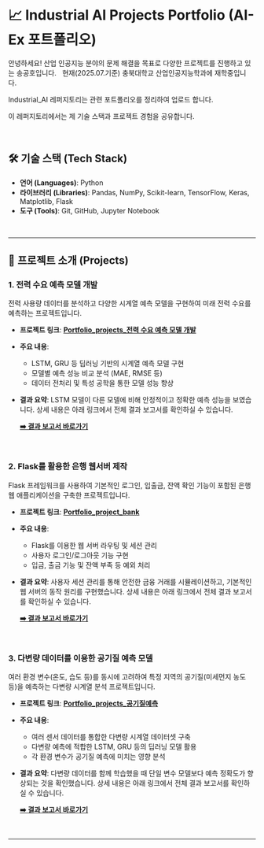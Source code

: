 # 📈 Industrial AI Projects Portfolio (AI-Ex 포트폴리오)

안녕하세요! 산업 인공지능 분야의 문제 해결을 목표로 다양한 프로젝트를 진행하고 있는 송공호입니다.  
현재(2025.07.기준) 충북대학교 산업인공지능학과에 재학중입니다. 

Industrial_AI 레퍼지토리는 관련 포트폴리오를 정리하여 업로드 합니다.

이 레퍼지토리에서는 제 기술 스택과 프로젝트 경험을 공유합니다.


<br>

## 🛠️ 기술 스택 (Tech Stack)

* **언어 (Languages)**: Python
* **라이브러리 (Libraries)**: Pandas, NumPy, Scikit-learn, TensorFlow, Keras, Matplotlib, Flask
* **도구 (Tools)**: Git, GitHub, Jupyter Notebook

<br>

---

## 📂 프로젝트 소개 (Projects)

### 1. 전력 수요 예측 모델 개발

전력 사용량 데이터를 분석하고 다양한 시계열 예측 모델을 구현하여 미래 전력 수요를 예측하는 프로젝트입니다.

* **프로젝트 링크**: [**Portfolio_projects_전력 수요 예측 모델 개발**](https://github.com/songgongho/Industrial_AI/tree/main/Portfolio_projects_%EC%A0%84%EB%9E%B5%20%EC%88%98%EC%9A%94%20%EC%98%88%EC%B8%A1%20%EB%AA%A8%EB%8D%B8%20%EA%B0%9C%EB%B0%9C)
* **주요 내용**:
    * LSTM, GRU 등 딥러닝 기반의 시계열 예측 모델 구현
    * 모델별 예측 성능 비교 분석 (MAE, RMSE 등)
    * 데이터 전처리 및 특성 공학을 통한 모델 성능 향상
* **결과 요약**:
    LSTM 모델이 다른 모델에 비해 안정적이고 정확한 예측 성능을 보였습니다. 상세 내용은 아래 링크에서 전체 결과 보고서를 확인하실 수 있습니다.

    **[➡️ 결과 보고서 바로가기](https://github.com/songgongho/Industrial_AI/blob/main/Portfolio_projects_%EC%A0%84%EB%9E%B5%20%EC%88%98%EC%9A%94%20%EC%98%88%EC%B8%A1%20%EB%AA%A8%EB%8D%B8%20%EA%B0%9C%EB%B0%9C/%EC%A0%84%EB%A0%A5%20%EC%88%98%EC%9A%94%20%EC%98%88%EC%B8%A1%20%EB%AA%A8%EB%8D%B8%20%EB%B9%84%EA%B5%90%20%EA%B5%AC%ED%98%84%20%EA%B2%B0%EA%B3%BC%EB%B3%B4%EA%B3%A0%EC%84%9C_%EC%86%A1%EA%B3%B5%ED%98%B8%2020250602%20(%EC%B5%9C%EC%A2%85).pptx)**

<br>

### 2. Flask를 활용한 은행 웹서버 제작

Flask 프레임워크를 사용하여 기본적인 로그인, 입출금, 잔액 확인 기능이 포함된 은행 웹 애플리케이션을 구축한 프로젝트입니다.

* **프로젝트 링크**: [**Portfolio_project_bank**](https://github.com/songgongho/Industrial_AI/tree/main/Portfolio_project_bank)
* **주요 내용**:
    * Flask를 이용한 웹 서버 라우팅 및 세션 관리
    * 사용자 로그인/로그아웃 기능 구현
    * 입금, 출금 기능 및 잔액 부족 등 예외 처리
* **결과 요약**:
    사용자 세션 관리를 통해 안전한 금융 거래를 시뮬레이션하고, 기본적인 웹 서버의 동작 원리를 구현했습니다. 상세 내용은 아래 링크에서 전체 결과 보고서를 확인하실 수 있습니다.

    **[➡️ 결과 보고서 바로가기](https://github.com/songgongho/Industrial_AI/blob/main/Portfolio_project_bank/%EC%9D%80%ED%96%89%EC%9B%B9%EC%84%9C%EB%B2%84%20%EC%A0%9C%EC%9E%91_%EA%B2%B0%EA%B3%BC%EB%B3%B4%EA%B3%A0%EC%84%9C_%EC%86%A1%EA%B3%B5%ED%98%B8.pptx)**

<br>

### 3. 다변량 데이터를 이용한 공기질 예측 모델

여러 환경 변수(온도, 습도 등)를 동시에 고려하여 특정 지역의 공기질(미세먼지 농도 등)을 예측하는 다변량 시계열 분석 프로젝트입니다.

* **프로젝트 링크**: [**Portfolio_projects_공기질예측**](https://github.com/songgongho/Industrial_AI/tree/main/Portfolio_projects_%EA%B3%B5%EA%B8%B0%EC%A7%88%EC%98%88%EC%B8%A1)
* **주요 내용**:
    * 여러 센서 데이터를 통합한 다변량 시계열 데이터셋 구축
    * 다변량 예측에 적합한 LSTM, GRU 등의 딥러닝 모델 활용
    * 각 환경 변수가 공기질 예측에 미치는 영향 분석
* **결과 요약**:
    다변량 데이터를 함께 학습했을 때 단일 변수 모델보다 예측 정확도가 향상되는 것을 확인했습니다. 상세 내용은 아래 링크에서 전체 결과 보고서를 확인하실 수 있습니다.

    **[➡️ 결과 보고서 바로가기](https://github.com/songgongho/Industrial_AI/blob/main/Portfolio_projects_%EA%B3%B5%EA%B8%B0%EC%A7%88%EC%98%88%EC%B8%A1/%EA%B3%B5%EA%B8%B0%EC%A7%88(%EB%8B%A4%EB%B3%80%EB%9F%89)%20%EB%8D%B0%EC%9D%B4%ED%84%B0%20%EA%B8%B0%EB%B0%98%20%EC%98%88%EC%B8%A1%EB%AA%A8%EB%8D%B8%20%EA%B0%9C%EB%B0%9C%20%EA%B2%B0%EA%B3%BC%EB%B3%B4%EA%B3%A0%EC%84%9C_%EC%86%A1%EA%B3%B5%ED%98%B8%2020250616.pptx)**

<br>

---
